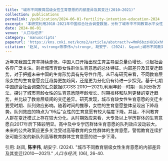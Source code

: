 ```yaml
---
title: "城市不同教育层级女性生育意愿的内部差异及其变迁(2010—2021)"
collection: publications
permalink: /publication/2024-06-01-fertility-intention-education-2024
excerpt: '本研究利用2010-2021年中国综合社会调查数据，分析了城市中不同教育水平女性的生育意愿差异及其十年来的变迁轨迹。'
date: 2024-06-01
venue: '人口与经济'
category: 'manuscripts'
paperurl: 'https://kns.cnki.net/kcms2/article/abstract?v=MmR6bzzH81GxhMWv0mIxvK0RFsogVmSZJ6dxZOzE9VsMdxZ7tklb__mMe9pDtz3HKGAfGdjWKNo87H_h3cnYEfUX42fF69gfJHOiiaPFNgTrIfP1VMMXZcBMnYqyUqdsvg_z71TLStAx28AJT6oOFSdYROUnoEDx&uniplatform=NZKPT&language=CHS'
citation: '赵凤, <strong>陈李伟</strong>, 胡安宁. (2024). &quot;城市不同教育层级女性生育意愿的内部差异及其变迁(2010—2021).&quot; <em>人口与经济</em>, (06), 26-40.'
---
```

近年来我国生育率持续走低，中国人口开始出现生育主导型总量负增长，引起社会各界广泛关注。剖析城市育龄女性群体生育意愿的总体特征、内部差异及其变迁趋势，对于把握未来中国的生育形势具有先导性作用。从已有研究来看，不同教育层级女性的生育意愿变迁趋势更加趋同，还是更为分化仍有待进一步探究。基于七期中国综合社会调查的汇总数据(CGSS 2010—2021),利用年龄—时期—队列分析方法，探讨了城市育龄女性的生育意愿随年龄增长、时期推移和队列更替的变迁趋势，并比较了教育层级间的变迁差异。研究发现，城市育龄女性生育意愿的变迁主要受时期、队列效应影响。随着时间的推移，女性的生育意愿整体呈现出下降趋势。队列效应的特点为“95后”女性的生育意愿有较大幅度下降。并且，不同教育人群在变迁模式上存在较大分化。从时期效应来看，大专及以上学历群体的生育意愿自2017年后下降较明显。高中及中专学历群体生育意愿的队列效应波动较大。未来的公共政策应更多关注受过高等教育的女性群体的生育意愿，警惕教育连续扩张可能引发的新队列高等教育群体生育意愿的进一步下滑。

引用: 赵凤, <strong>陈李伟</strong>, 胡安宁. (2024). &quot;城市不同教育层级女性生育意愿的内部差异及其变迁(2010—2021).&quot; <em>人口与经济</em>, (06), 26-40.